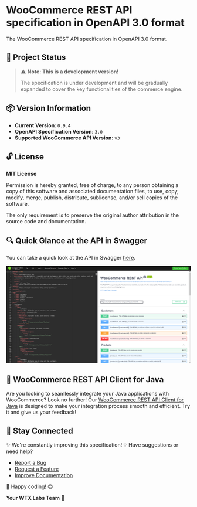 # WooCommerce REST API specification in OpenAPI 3.0 format

The WooCommerce REST API specification in OpenAPI 3.0 format.

## 🚨 Project Status

> ⚠️ **Note: This is a development version!**
> 
> The specification is under development and will be gradually expanded to cover the key functionalities of the commerce engine.

## 📦 Version Information

- **Current Version**: `0.9.4`
- **OpenAPI Specification Version**: `3.0`
- **Supported WooCommerce API Version**: `v3`

## 🔓 License

**MIT License**

Permission is hereby granted, free of charge, to any person obtaining a copy of this software and associated documentation files, to use, copy, modify, merge, publish, distribute, sublicense, and/or sell copies of the software.

The only requirement is to preserve the original author attribution in the source code and documentation.

## 🔍 Quick Glance at the API in Swagger

You can take a quick look at the API in Swagger [here](https://editor.swagger.io/?url=https://raw.githubusercontent.com/wtx-labs/woocommerce-api-openapi-specification/main/woocommerce-rest-api-openapi-specification.yml).

![WooCommerce REST API in Swagger Editor](wtx-labs-woocommerce-rest-api-editor-swagger-io-example.png)

## 🚀 WooCommerce REST API Client for Java

Are you looking to seamlessly integrate your Java applications with WooCommerce? Look no further! Our [WooCommerce REST API Client for Java](https://github.com/wtx-labs/woocommerce-api-client-java) is designed to make your integration process smooth and efficient. Try it and give us your feedback!

## 🔗 Stay Connected

✨ We're constantly improving this specification!
💡 Have suggestions or need help?
- [Report a Bug](https://github.com/wtx-labs/woocommerce-api-openapi-specification/issues/new?template=bug_report.yml)
- [Request a Feature](https://github.com/wtx-labs/woocommerce-api-openapi-specification/issues/new?template=feature_request.yml)
- [Improve Documentation](https://github.com/wtx-labs/woocommerce-api-openapi-specification/issues/new?template=documentation_issue.yml)

🚀 Happy coding! 😊

**Your WTX Labs Team** 🚀
